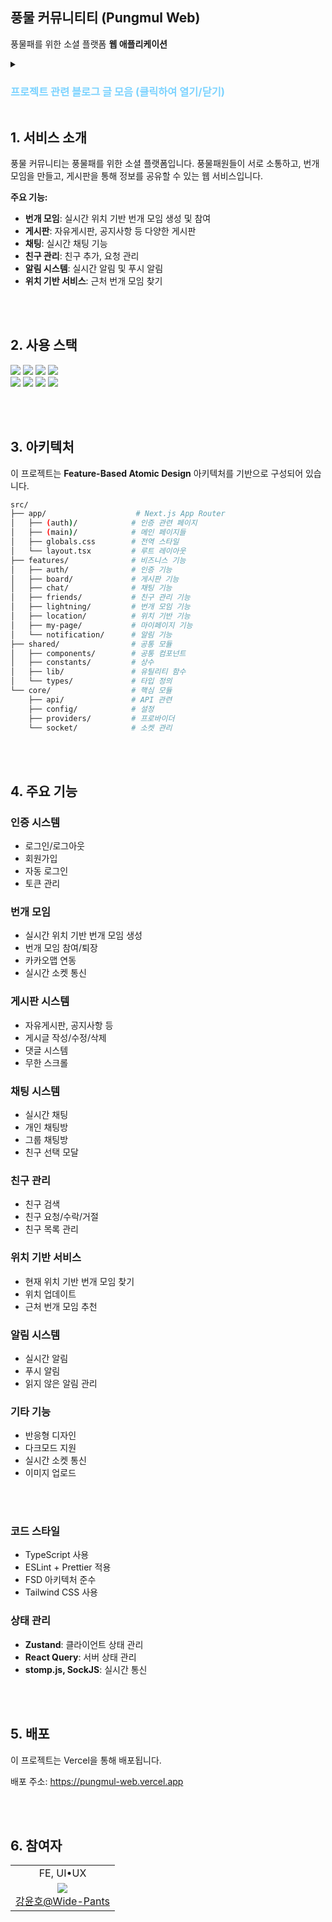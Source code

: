 ## 풍물 커뮤니티티 (Pungmul Web)
풍물패를 위한 소셜 플랫폼 **웹 애플리케이션**



<details>
<summary><h3 style="color:rgb(124, 211, 255);">프로젝트 관련 블로그 글 모음 (클릭하여 열기/닫기)</h3></summary>

- [브라우저의 너비에 맞는 컴포넌트 분기](https://almondine-hibiscus-9bf.notion.site/244f7b6d2d0f809a9919febb369c9924)
- [React use API를 통해 유용한 Suspense처리하기](https://almondine-hibiscus-9bf.notion.site/React-use-API-Suspense-240f7b6d2d0f80eea727c3b78fc9826e)
- [SharedWorker로 하나의 웹소켓 공유하기](https://almondine-hibiscus-9bf.notion.site/SharedWorker-244f7b6d2d0f80f58074d0d6d1624085)

</details>

## 1. 서비스 소개

풍물 커뮤니티는 풍물패를 위한 소셜 플랫폼입니다. 풍물패원들이 서로 소통하고, 번개 모임을 만들고, 게시판을 통해 정보를 공유할 수 있는 웹 서비스입니다.

**주요 기능:**
- **번개 모임**: 실시간 위치 기반 번개 모임 생성 및 참여
- **게시판**: 자유게시판, 공지사항 등 다양한 게시판
- **채팅**: 실시간 채팅 기능
- **친구 관리**: 친구 추가, 요청 관리
- **알림 시스템**: 실시간 알림 및 푸시 알림
- **위치 기반 서비스**: 근처 번개 모임 찾기

<br/><br/>

## 2. 사용 스택

<div align="left">
<div>
<img src="https://img.shields.io/badge/Next.js-000000?style=flat-square&logo=next.js&logoColor=white">
<img src="https://img.shields.io/badge/React-61DAFB?style=flat-square&logo=react&logoColor=black">
<img src="https://img.shields.io/badge/TypeScript-3178C6?style=flat-square&logo=typescript&logoColor=white">
<img src="https://img.shields.io/badge/Tailwind_CSS-06B6D4?style=flat-square&logo=tailwindcss&logoColor=white">
</div>
<div>
<img src="https://img.shields.io/badge/Zustand-764ABC?style=flat-square&logo=zustand&logoColor=white">
<img src="https://img.shields.io/badge/React_Query-FF4154?style=flat-square&logo=reactquery&logoColor=white">
<img src="https://img.shields.io/badge/Framer_Motion-0055FF?style=flat-square&logo=framer&logoColor=white">
<img src="https://img.shields.io/badge/Socket.io-010101?style=flat-square&logo=socket.io&logoColor=white">
</div>
</div>

<br/><br/>

## 3. 아키텍처

이 프로젝트는 **Feature-Based Atomic Design** 아키텍처를 기반으로 구성되어 있습니다.

```bash
src/
├── app/                    # Next.js App Router
│   ├── (auth)/            # 인증 관련 페이지
│   ├── (main)/            # 메인 페이지들
│   ├── globals.css        # 전역 스타일
│   └── layout.tsx         # 루트 레이아웃
├── features/              # 비즈니스 기능
│   ├── auth/              # 인증 기능
│   ├── board/             # 게시판 기능
│   ├── chat/              # 채팅 기능
│   ├── friends/           # 친구 관리 기능
│   ├── lightning/         # 번개 모임 기능
│   ├── location/          # 위치 기반 기능
│   ├── my-page/           # 마이페이지 기능
│   └── notification/      # 알림 기능
├── shared/                # 공통 모듈
│   ├── components/        # 공통 컴포넌트
│   ├── constants/         # 상수
│   ├── lib/               # 유틸리티 함수
│   └── types/             # 타입 정의
└── core/                  # 핵심 모듈
    ├── api/               # API 관련
    ├── config/            # 설정
    ├── providers/         # 프로바이더
    └── socket/            # 소켓 관리
```

<br/><br/>

## 4. 주요 기능

### 인증 시스템
- 로그인/로그아웃
- 회원가입
- 자동 로그인
- 토큰 관리

### 번개 모임
- 실시간 위치 기반 번개 모임 생성
- 번개 모임 참여/퇴장
- 카카오맵 연동
- 실시간 소켓 통신

### 게시판 시스템
- 자유게시판, 공지사항 등
- 게시글 작성/수정/삭제
- 댓글 시스템
- 무한 스크롤

### 채팅 시스템
- 실시간 채팅
- 개인 채팅방
- 그룹 채팅방
- 친구 선택 모달

### 친구 관리
- 친구 검색
- 친구 요청/수락/거절
- 친구 목록 관리

### 위치 기반 서비스
- 현재 위치 기반 번개 모임 찾기
- 위치 업데이트
- 근처 번개 모임 추천

### 알림 시스템
- 실시간 알림
- 푸시 알림
- 읽지 않은 알림 관리

### 기타 기능
- 반응형 디자인
- 다크모드 지원
- 실시간 소켓 통신
- 이미지 업로드

<br/><br/>

### 코드 스타일
- TypeScript 사용
- ESLint + Prettier 적용
- FSD 아키텍처 준수
- Tailwind CSS 사용

### 상태 관리
- **Zustand**: 클라이언트 상태 관리
- **React Query**: 서버 상태 관리
- **stomp.js, SockJS**: 실시간 통신

<br/><br/>

## 5. 배포

이 프로젝트는 Vercel을 통해 배포됩니다.

배포 주소: https://pungmul-web.vercel.app

<br/><br/>

## 6. 참여자

<table>
  <tr align="center">
    <td>
      FE, UI•UX
    </td>
  </tr>
  <tr align="center">
    <td>
      <a href="https://github.com/Wide-Pants">
        <img src="https://github.com/Wide-Pants.png?size=100"/>
      </a>
      <br>
      <a href="https://github.com/Wide-Pants">강윤호@Wide-Pants</a>
    </td>
  </tr>
</table>

<br/><br/>
